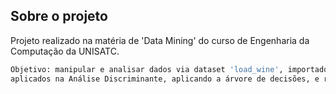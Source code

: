 <!-- SOBRE O PROJETO -->
## Sobre o projeto

Projeto realizado na matéria de 'Data Mining' do curso de Engenharia da Computação da UNISATC.

```bash
Objetivo: manipular e analisar dados via dataset 'load_wine', importado diretamente pelo sklearn.datasets, 
aplicados na Análise Discriminante, aplicando a árvore de decisões, e representando os dados visualmente.
```
